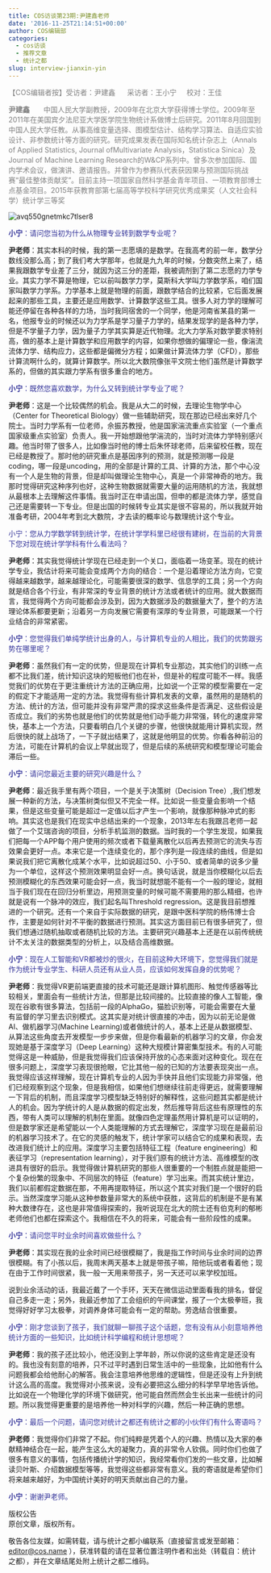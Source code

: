 ```yaml
---
title: COS访谈第23期:尹建鑫老师
date: '2016-11-25T21:14:51+00:00'
author: COS编辑部
categories:
  - cos访谈
  - 推荐文章
  - 统计之都
slug: interview-jianxin-yin
---
```


<span style="color: #808080;">【COS编辑者按】受访者：尹建鑫      采访者：王小宁     校对</span><span style="color: #808080;">：王佳    </span>

<span style="color: #808080;"><strong><b>尹建鑫</b></strong>       中国人民大学副教授，2009年在北京大学获得博士学位。2009年至2011年在美国宾夕法尼亚大学医学院生物统计系做博士后研究。2011年8月回国到中国人民大学任教。从事高维变量选择、图模型估计、结构学习算法、自适应实验设计、非参数统计等方面的研究。研究成果发表在国际知名统计杂志上（Annals of Applied Statistics, Journal ofMultivariate Analysis，Statistica Sinica）及Journal of Machine Learning Research的W&CP系列中。曾多次参加国际、国内学术会议，做演讲、邀请报告。并曾作为参赛队代表获因果与预测国际挑战赛“最佳整体贡献奖”。目前主持一项国家自然科学基金青年项目、一项教育部博士点基金项目。2015年获教育部第七届高等学校科学研究优秀成果奖（人文社会科学）统计学三等奖</span>

<!--more-->

![avq550gnetmkc7tlser8](https://cos.name/wp-content/uploads/2016/11/AVQ550GNETMKC7TLSER8-226x300.png)

<span style="color: #333399;"><strong>小宁</strong>：请问您当初为什么从物理专业转到数学专业呢？</span>

**尹老师**：其实本科的时候，我的第一志愿填的是数学。在我高考的前一年，数学分数线没那么高；到了我们考大学那年，也就是九九年的时候，分数突然上来了，结果我跟数学专业差了三分，就因为这三分的差距，我被调剂到了第二志愿的力学专业。其实力学不算是物理，它以前叫数学力学，莫斯科大学叫力学数学系，咱们国家叫数学力学系。力学基本上就是物理的前面，跟数学结合的比较紧，它后面发展起来的那些工具，主要还是应用数学、计算数学这些工具。很多人对力学的理解可能还停留在各种各样的力场，当时我同宿舍的一个同学，他是河南省某县的第一名，他报专业的时候还以为力学系是学习量子力学的，结果发现学的是各种力学，但是不学量子力学，因为量子力学其实算是近代物理。北大力学系对数学要求特别高，做的基本上是计算数学和应用数学的内容，如果你想做的偏理论一些，像湍流流体力学、结构应力，这些都是偏微分方程；如果做计算流体力学（CFD），那些计算流啊什么的，就算计算数学。所以北大数院像张平文院士他们虽然是计算数学系的，但做的其实跟力学系有很多重合的地方。

<span style="color: #333399;"><strong>小宁</strong>：既然您喜欢数学，为什么又转到统计学专业了呢？</span>

**尹老师**：这是一个比较偶然的机会。我是从大二的时候，去理论生物学中心（Center for Theoretical Biology）做一些辅助研究，现在那边已经出来好几个院士。当时力学系有一位老师，佘振苏教授，他是国家湍流重点实验室（一个重点国家级重点实验室）负责人。我一开始想跟他学湍流的，当时对流体力学特别感兴趣。他当时带了很多人，比如像当时他的博士后朱怀球老师，后来留校任教，现在已经是教授了。那时他的研究重点是基因序列的预测，就是预测哪一段是coding，哪一段是uncoding，用的全部是计算的工具、计算的方法，那个中心没有一个人是生物的背景，但是却叫做理论生物中心，真是一个非常神奇的地方。我那时觉得研究这种序列也好，这种生物数据就需要大量的运用随机的方法，我就想从最根本上去理解这件事情。我当时正在申请出国，但申的都是流体力学，感觉自己还是需要转一下专业。但是出国的时候转专业其实是很不容易的，所以我就开始准备考研，2004年考到北大数院，才去读的概率论与数理统计这个专业。

<span style="color: #333399;">小宁：您从力学数学转到统计学，在统计学学科里已经很有建树，在当前的大背景下您对现在统计学学科有什么看法吗？</span>

**尹老师**：其实我觉得统计学现在已经走到一个关口，面临着一场变革。现在的统计学专业，我估计将来可能会变成两个方向的结合：一个是沿着理论方法方向，它变得越来越数学，越来越理论化，可能需要很深的数学、信息学的工具；另一个方向就是结合各个行业，有非常深的专业背景的统计方法或者统计的应用。就大数据而言，我觉得两个方向可能都会涉及到，因为大数据涉及的数据量大了，整个的方法理论体系都要更新；沿着另一方向发展它需要有深厚的专业背景，可能跟某一个行业结合的非常紧密。

<span style="color: #333399;"><strong>小宁</strong>：您觉得我们单纯学统计出身的人，与计算机专业的人相比，我们的优势跟劣势在哪里呢？</span>

**尹老师**：虽然我们有一定的优势，但是现在计算机专业那边，其实他们的训练一点都不比我们差，统计知识这块的短板他们也在补，但是补的程度可能不一样。我感觉我们的优势在于更注重统计方法的正确应用，比如说一个正常的模型需要在一定的假定下才能适用一定的方法。我觉得有些计算机发表的文章，虽然用的是随机的方法、统计的方法，但可能并没有非常严肃的探求这些条件是否满足、这些假设是否成立。我们的劣势也就是他们的优势就是他们动手能力非常强，转化的速度非常快，基本上一个方法，只要看明白几个关键的步骤，他很快就能用计算机实现，然后很快的就上战场了，一下子就出结果了，这就是他明显的优势。你看各种前沿的方法，可能在计算机的会议上早就出现了，但是后续的系统研究和模型理论可能会滞后一些。

<span style="color: #333399;"><strong>小宁</strong>：请问您最近主要的研究兴趣是什么？</span>

**尹老师**：最近我手里有两个项目，一个是关于决策树（Decision Tree）,我们想发展一种新的方法，与决策树类似但又不完全一样。比如说一些变量会影响一个结果，但是这些变量可能是超过一定值以后才产生一个影响，就像那种脉冲式的影响。其实这也是我们在现实中总结出来的一个现象，2013年左右我跟吕老师一起做了一个艾瑞咨询的项目，分析手机监测的数据。当时我的一个学生发现，如果我们把每一个APP每个用户使用的频次或者下载量离散化以后再去预测它的流失与否效果会更好一点。本来它是一个连续变化的，那个序列是一段连续的曲线，但是如果说我们把它离散化成某个水平，比如说超过50、小于50、或者简单的说多少量为一个单位，这样这个预测效果明显会好一点。换句话说，就是当你模糊化以后去预测模糊化的东西效果可能会好一点，我当时就想能不能有一个一般的理论，就相当于我们现在在回归分析里边，用预测变量的时候可能不需要用的那么精细，也许就是说有一个脉冲的效应，我们起名叫Threshold regression。这是我目前想推进的一个研究。还有一个来自于实际数据的研究，是跟中医科学院的杨伟博士合作，主要是如何针对不平衡的数据进行预测。其实这方面目前已有很多研究了，但我们想通过随机抽取或者随机比较的方法。主要研究兴趣基本上还是在以前传统统计不太关注的数据类型的分析上，以及结合高维数据。

<span style="color: #333399;"><strong>小宁</strong>：现在人工智能和VR都被炒的很火，在目前这种大环境下，您觉得我们就是作为统计专业学生、科研人员还有从业人员，应该如何发挥自身的优势呢？</span>

**尹老师**：我觉得VR更前端更直接的技术可能还是跟计算机图形、触觉传感器等比较相关，里面会有一些统计方法，但那是比较间接的。比较直接的像人工智能，像现在谷歌有很多算法，包括前一段的AlphaGo，猫脸识别等，可能会需要在大量有监督的学习里去识别模式。这其实是对统计很直接的冲击，因为以前无论是做AI、做机器学习(Machine Learning)或者做统计的人，基本上还是从数据模型、从算法这些角度去开发模型一步步来做，但是你看最新的机器学习的文章，你会发现她是基于深度学习（Deep Learning）这种大规模计算密集型技术。有的人可能觉得这是一种威胁，但是我觉得我们应该保持开放的心态来面对这种变化。现在在很多问题上，深度学习表现很抢眼，它比其他一般的已知的方法要表现突出一点。我觉得应该这样理解，现在计算机专业的人因为手快并且他们实现能力非常强，他们已经观察到这个现象，但是我相信，如果他们想继续往前走得更远，就需要理解一下背后的机制，而且深度学习模型缺乏特别好的解释性，这些问题其实都是统计人的机会。因为学统计的人是从数据的假定出发，然后推导背后这些有原理性的东西，带有人类可以理解的机制在里面。就像四色定理虽然用计算机是可以证明的，但是数学家还是希望能以一个人类能理解的方式去理解它，深度学习现在是最前沿的机器学习技术了。在它的灵感的触发下，统计学家可以结合它的成果和表现，去改进我们统计上的应用。深度学习主要包括特征工程（feature engineering）和表征学习（representation learning），对于我们原有的统计方法、高维模型的改进具有很好的启示。我觉得做计算机研究的那些人很重要的一个制胜点就是能把一个复杂纷繁的现象中、不同层次的特征（feature）学习出来。而其实统计里边，我们以前都假定数据在那，不用再提取特征，所以这个其实对我们是一个很好的启示。当然深度学习能从这种参数量非常大的系统中获胜，这背后的机制是不是有某种大数律存在，这也是非常值得探索的，我听说现在北大的院士还有伯克利的郁彬老师他们也都在探索这个。我相信在不久的将来，可能会有一些阶段性的成果。

<span style="color: #333399;"><strong>小宁</strong>：请问您平时业余时间喜欢做些什么？</span>

**尹老师**：其实现在我的业余时间已经很模糊了，我是指工作时间与业余时间的边界很模糊。有了小孩以后，我周末两天基本上就是带孩子嘛，陪他玩或者看着他；现在由于工作时间很紧，我一般一天用来带孩子，另一天还可以来学校加班。
  
说到业余活动的话，我最近戴了一个手环，天天在微信运动里面看我的排名，督促自己多走一走；另外，我最近参加了工会组织的午间课堂，报了一个太极拳班，我觉得好好学习太极拳，对调养身体可能会有一定的帮助。劳逸结合很重要。

<span style="color: #333399;"><strong>小宁</strong>：刚才您谈到了孩子，我们就聊一聊孩子这个话题，您有没有从小刻意培养他统计方面的一些知识，比如统计科学编程和统计思想呢？</span>

**尹老师**：我的孩子还比较小，他还没到上学年龄，所以你说的这些肯定是还没有的。我也没有刻意的培养，只不过平时遇到日常生活中的一些现象，比如他有什么问题我都会给他耐心的解答。我会注意培养他思维的逻辑性，但是还没有上升到统计这么高的高度。我觉得对小孩来说，没有必要把这么细分的科学早早地告诉他。比如说在一个物理化学的环境下做研究，他可能自然而然会生长出来一些统计的问题。所以我觉得更重要的是培养他一种对科学的兴趣，然后一种正确的思想。

<span style="color: #333399;"><strong>小宁</strong>：最后一个问题，请问您对统计之都还有统计之都的小伙伴们有什么寄语吗？</span>

**尹老师**：我觉得你们非常了不起。你们纯粹是凭着个人的兴趣、热情以及大家的奉献精神结合在一起，能产生这么大的凝聚力，真的非常令人钦佩。同时你们也做了很多有意义的事情，包括传播统计学的知识，我经常看你们发的一些文章，比如解读贝叶斯、介绍数据模型等等，我觉得这些都非常有意义。我的寄语就是希望你们将来越来越好，为中国统计美好的明天贡献出自己的力量。

<span style="color: #333399;"><strong>小宁</strong>：谢谢尹老师。</span><section class=""> <section class="">版权公告</section> </section> <section class=""> <section class=""> <section class="">原创文章，版权所有。</section> <section class=""></section> <section class=""></section> 

敬告各位友媒，如需转载，请与统计之都小编联系（直接留言或发至邮箱：editor@cos.name ），获准转载的请在显著位置注明作者和出处（转载自：统计之都），并在文章结尾处附上统计之都二维码。</section> </section>
